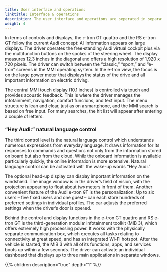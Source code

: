 ```yaml
---
title: User interface and operations
linktitle: Interface & operations
description: The user interface and operations are seperated in separate areas in the Audi e-tron GT / Audi RS e-tron GT.
weight: 4
---
```


In terms of controls and displays, the e-tron GT quattro and the RS e-tron GT follow the current Audi concept: All information appears on large displays. The driver operates the free-standing Audi virtual cockpit plus via the multifunction buttons on the spokes of the steering wheel. The display measures 12.3 inches in the diagonal and offers a high resolution of 1,920 x 720 pixels. The driver can switch between the “classic,” “sport,” and “e-tron” screens in the MMI operating system. In the e-tron view, the focus is on the large power meter that displays the status of the drive and all important information on electric driving.

The central MMI touch display (10.1 inches) is controlled via touch and provides acoustic feedback. This is where the driver manages the infotainment, navigation, comfort functions, and text input. The menu structure is lean and clear, just as on a smartphone, and the MMI search is based on free input. For many searches, the hit list will appear after entering a couple of letters.

### “Hey Audi:” natural language control

The third control level is the natural language control which understands numerous expressions from everyday language. It draws information for its responses to commands and questions not only from the information stored on board but also from the cloud. While the onboard information is available particularly quickly, the online information is more extensive. Natural language control can be activated with the wake-up words “Hey Audi.”

The optional head-up display can display important information on the windshield. The image window is in the driver’s field of vision, with the projection appearing to float about two meters in front of them. Another convenient feature of the Audi e-tron GT is the personalization: Up to six users – five fixed users and one guest – can each store hundreds of preferred settings in individual profiles. The car adjusts the preferred settings when the driver’s door is opened.

Behind the control and display functions in the e-tron GT quattro and RS e-tron GT is the third-generation modular infotainment toolkit (MIB 3), which offers extremely high processing power. It works with the physically separate communication box, which executes all tasks relating to connectivity at great speed, and has an integrated Wi-Fi hotspot. After the vehicle is started, the MIB 3 with all of its functions, apps, and services boots up within a few seconds. The driver can activate an individual dashboard that displays up to three main applications in separate windows.


{{% children description="true" depth="1" %}}
